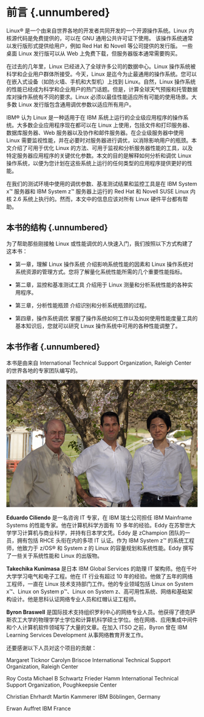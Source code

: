 # 前言 {.unnumbered}

Linux® 是一个由来自世界各地的开发者共同开发的一个开源操作系统。Linux 内核源代码是免费提供的，可以在 GNU 通用公共许可证下使用。 该操作系统通常以发行版形式提供给用户，例如 Red Hat 和 Novell 等公司提供的发行版。 一些桌面 Linux 发行版可以从 Web 上免费下载，但服务器版本通常需要购买。

在过去的几年里，Linux 已经进入了全球许多公司的数据中心。Linux 操作系统被科学和企业用户群体所接受。今天，Linux 是迄今为止最通用的操作系统。您可以在嵌入式设备（如防火墙、手机和大型机）上找到 Linux。自然，Linux 操作系统的性能已经成为科学和企业用户的热门话题。但是，计算全球天气预报和托管数据库对操作系统有不同的要求。Linux 必须以最佳性能适应所有可能的使用场景。大多数 Linux 发行版包含通用调优参数以适应所有用户。

IBM® 认为 Linux 是一种适用于在 IBM 系统上运行的企业级应用程序的操作系统。大多数企业应用程序现在都可以在 Linux 上使用，包括文件和打印服务器、数据库服务器、Web 服务器以及协作和邮件服务器。在企业级服务器中使用 Linux 需要监视性能，并在必要时对服务器进行调优，以消除影响用户的瓶颈。本文介绍了可用于优化 Linux 的方法、可用于监视和分析服务器性能的工具，以及特定服务器应用程序的关键优化参数。本文的目的是解释如何分析和调优 Linux 操作系统，以便为您计划在这些系统上运行的任何类型的应用程序提供更好的性能。

在我们的测试环境中使用的调优参数、基准测试结果和监控工具是在 IBM System x™ 服务器和 IBM System z™ 服务器上运行的 Red Hat 和 Novell SUSE Linux 内核 2.6 系统上执行的。然而，本文中的信息应该对所有 Linux 硬件平台都有帮助。

## 本书的结构 {.unnumbered}
为了帮助那些刚接触 Linux 或性能调优的人快速入门，我们按照以下方式构建了这本书：
- 第一章，理解 Linux 操作系统
介绍影响系统性能的因素和 Linux 操作系统对系统资源的管理方式。您将了解量化系统性能所需的几个重要性能指标。

- 第二章，监控和基准测试工具
介绍用于 Linux 测量和分析系统性能的各种实用程序。

- 第三章，分析性能瓶颈
介绍识别和分析系统瓶颈的过程。

- 第四章，操作系统调优
掌握了操作系统如何工作以及如何使用性能度量工具的基本知识后，您就可以研究 Linux 操作系统中可用的各种性能调整了。

## 本书作者 {.unnumbered}
本书是由来自 International Technical Support Organization, Raleigh Center 的世界各地的专家团队编写的。

![写作团队](images/the-team.png)

**Eduardo Ciliendo** 是一名咨询 IT 专家，在 IBM 瑞士公司担任 IBM Mainframe Systems 的性能专家。他在计算机科学方面有 10 多年的经验。Eddy 在苏黎世大学学习计算机与商业科学，并持有日本学文凭。Eddy 是 zChampion 团队的一员，拥有包括 RHCE 头衔在内的多项 IT 认证。作为 IBM System z™ 的系统工程师，他致力于 z/OS® 和 System z 的 Linux 的容量规划和系统性能。Eddy 撰写了一些关于系统性能和 Linux 的出版物。

**Takechika Kunimasa** 是日本 IBM Global Services 的助理 IT 架构师。他在千叶大学学习电气和电子工程。他在 IT 行业有超过 10 年的经验。他做了五年的网络工程师，一直在 Linux 技术支持部门工作。他的专业领域包括 Linux on System x™、Linux on System p™、Linux on System z、高可用性系统、网络和基础架构设计。他是思科认证网络专业人员和红帽认证工程师。

**Byron Braswell** 是国际技术支持组织罗利中心的网络专业人员。他获得了德克萨斯农工大学的物理学学士学位和计算机科学硕士学位。他在网络、应用集成中间件和个人计算机软件领域写了大量的文章。在加入 ITSO 之前，Byron 曾在 IBM Learning Services Development 从事网络教育开发工作。

还要感谢以下人员对这个项目的贡献：

Margaret Ticknor
Carolyn Briscoe
International Technical Support Organization, Raleigh Center

Roy Costa
Michael B Schwartz
Frieder Hamm
International Technical Support Organization, Poughkeepsie Center

Christian Ehrhardt
Martin Kammerer
IBM Böblingen, Germany

Erwan Auffret
IBM France